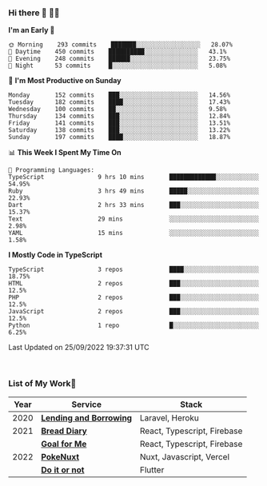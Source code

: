 ### Hi there 👋 🧑‍💻



<!--START_SECTION:waka-->
**I'm an Early 🐤** 

```text
🌞 Morning    293 commits    ███████░░░░░░░░░░░░░░░░░░   28.07% 
🌆 Daytime    450 commits    ██████████░░░░░░░░░░░░░░░   43.1% 
🌃 Evening    248 commits    ██████░░░░░░░░░░░░░░░░░░░   23.75% 
🌙 Night      53 commits     █░░░░░░░░░░░░░░░░░░░░░░░░   5.08%

```
📅 **I'm Most Productive on Sunday** 

```text
Monday       152 commits    ███░░░░░░░░░░░░░░░░░░░░░░   14.56% 
Tuesday      182 commits    ████░░░░░░░░░░░░░░░░░░░░░   17.43% 
Wednesday    100 commits    ██░░░░░░░░░░░░░░░░░░░░░░░   9.58% 
Thursday     134 commits    ███░░░░░░░░░░░░░░░░░░░░░░   12.84% 
Friday       141 commits    ███░░░░░░░░░░░░░░░░░░░░░░   13.51% 
Saturday     138 commits    ███░░░░░░░░░░░░░░░░░░░░░░   13.22% 
Sunday       197 commits    ████░░░░░░░░░░░░░░░░░░░░░   18.87%

```


📊 **This Week I Spent My Time On** 

```text
💬 Programming Languages: 
TypeScript               9 hrs 10 mins       █████████████░░░░░░░░░░░░   54.95% 
Ruby                     3 hrs 49 mins       █████░░░░░░░░░░░░░░░░░░░░   22.93% 
Dart                     2 hrs 33 mins       ███░░░░░░░░░░░░░░░░░░░░░░   15.37% 
Text                     29 mins             ░░░░░░░░░░░░░░░░░░░░░░░░░   2.98% 
YAML                     15 mins             ░░░░░░░░░░░░░░░░░░░░░░░░░   1.58%

```

**I Mostly Code in TypeScript** 

```text
TypeScript               3 repos             ████░░░░░░░░░░░░░░░░░░░░░   18.75% 
HTML                     2 repos             ███░░░░░░░░░░░░░░░░░░░░░░   12.5% 
PHP                      2 repos             ███░░░░░░░░░░░░░░░░░░░░░░   12.5% 
JavaScript               2 repos             ███░░░░░░░░░░░░░░░░░░░░░░   12.5% 
Python                   1 repo              █░░░░░░░░░░░░░░░░░░░░░░░░   6.25%

```



 Last Updated on 25/09/2022 19:37:31 UTC
<!--END_SECTION:waka-->


<br />

### List of My Work🚀

| Year | Service | Stack |
|--|--|--|
| 2020 | [**Lending and Borrowing**](https://lending-and-borrowing.herokuapp.com/) | Laravel, Heroku |
| 2021 | [**Bread Diary**](https://bread-diary-web.web.app/) | React, Typescript, Firebase |
|  | [**Goal for Me**](https://goal-for-me.web.app/) | React, Typescript, Firebase |
| 2022 | [**PokeNuxt**](https://pokenuxt.vercel.app/) | Nuxt, Javascript, Vercel |
|  | [**Do it or not**](https://apps.apple.com/jp/app/do-it-or-not/id1613818865) | Flutter |